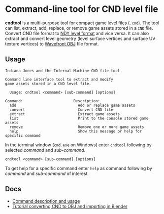 # Command-line tool for CND level file
**cndtool** is a multi-purpose tool for compact game level files (`.cnd`).
The tool can list, extract, add, replace, or remove game assets stored in a `CND` file. Convert CND file format to [NDY level format](https://github.com/Jones3D-The-Infernal-Engine/Documentation/blob/main/ndy.md) and vice versa. It can also extract and convert level geometry (level surface vertices and surface UV texture vertices) to [Wavefront OBJ](https://en.wikipedia.org/wiki/Wavefront_.obj_file) file format.

## Usage
```
Indiana Jones and the Infernal Machine CND file tool

Command line interface tool to extract and modify
game assets stored in a CND level file.

  Usage: cndtool <command> [sub-command] [options]

Command:                       Description:
  add                            Add or replace game assets
  convert                        Convert CND file
  extract                        Extract game assets
  list                           Print to the console stored game assets
  remove                         Remove one or more game assets
  help                           Show this message or help for specific command
```

In the terminal window (`cmd.exe` on Windows) enter `cndtool` following by selected *command* and *sub-command*. 
```
cndtool <command> [sub-command] [options]
```
To get help for a specific command enter `help` as command following by *command* and *sub-command* of interest.  

## Docs
  * [Command description and usage](../../docs/cndtool.md)
  * [Tutorial converting CND to OBJ and importing in Blender](../../docs/cnd2obj.md)